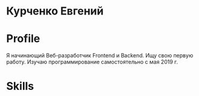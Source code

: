 # <b>Курченко Евгений</b>

# <b>Profile</b>

Я начинающий Веб-разработчик Frontend и Backend. Ищу свою первую работу. Изучаю программирование самостоятельно с мая 2019 г.

# <b>Skills</b>
